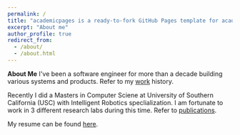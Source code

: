 ```yaml
---
permalink: /
title: "academicpages is a ready-to-fork GitHub Pages template for academic personal websites"
excerpt: "About me"
author_profile: true
redirect_from: 
  - /about/
  - /about.html
---
```


**About Me**
I've been a software engineer for more than a decade building various systems and products.
Refer to my [work](https://pradeepkadubandi.github.io/work/) history.

Recently I did a Masters in Computer Sciene at University of Southern California (USC) with Intelligent Robotics speclialization. I am fortunate to work in 3 different research labs during this time. Refer to [publications](https://pradeepkadubandi.github.io/publications/).

My resume can be found [here](https://pradeepkadubandi.github.io/cv/).